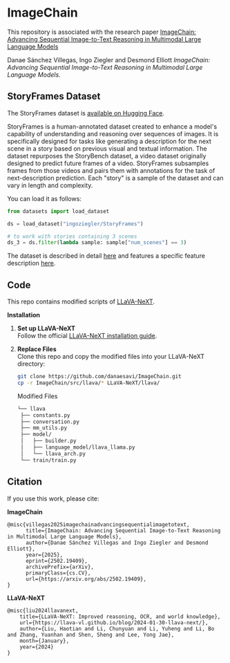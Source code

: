 # ImageChain
This repository is associated with the research paper [ImageChain: Advancing Sequential Image-to-Text Reasoning in Multimodal Large Language Models](https://arxiv.org/abs/2502.19409)

Danae Sánchez Villegas, Ingo Ziegler and Desmond Elliott *ImageChain: Advancing Sequential Image-to-Text Reasoning in Multimodal Large Language Models*.
## StoryFrames Dataset
The StoryFrames dataset is [available on Hugging Face](https://huggingface.co/datasets/ingoziegler/StoryFrames).

StoryFrames is a human-annotated dataset created to enhance a model's capability of understanding and reasoning over sequences of images. It is specifically designed for tasks like generating a description for the next scene in a story based on previous visual and textual information. The dataset repurposes the StoryBench dataset, a video dataset originally designed to predict future frames of a video. StoryFrames subsamples frames from those videos and pairs them with annotations for the task of next-description prediction. Each "story" is a sample of the dataset and can vary in length and complexity.

You can load it as follows:

```python
from datasets import load_dataset

ds = load_dataset("ingoziegler/StoryFrames")

# to work with stories containing 3 scenes
ds_3 = ds.filter(lambda sample: sample["num_scenes"] == 3)
```

The dataset is described in detail [here](https://huggingface.co/datasets/ingoziegler/StoryFrames#what-is-a-story-in-storyframes) and features a specific feature description [here](https://huggingface.co/datasets/ingoziegler/StoryFrames#detailed-field-descriptions).

## Code

This repo contains modified scripts of [LLaVA-NeXT](https://github.com/LLaVA-VL/LLaVA-NeXT).  

**Installation**  

1. **Set up LLaVA-NeXT**  
   Follow the official [LLaVA-NeXT installation guide](https://github.com/LLaVA-VL/LLaVA-NeXT).  

2. **Replace Files**  
   Clone this repo and copy the modified files into your LLaVA-NeXT directory:  
   ```bash
   git clone https://github.com/danaesavi/ImageChain.git
   cp -r ImageChain/src/llava/* LLaVA-NeXT/llava/
   ```
   Modified Files
   ```bash
   └── llava
    ├── constants.py
    ├── conversation.py
    ├── mm_utils.py
    ├── model/
    │   ├── builder.py
    │   ├── language_model/llava_llama.py
    │   └── llava_arch.py
    └── train/train.py
    ```

## Citation
If you use this work, please cite:

**ImageChain**  
```
@misc{villegas2025imagechainadvancingsequentialimagetotext,
      title={ImageChain: Advancing Sequential Image-to-Text Reasoning in Multimodal Large Language Models}, 
      author={Danae Sánchez Villegas and Ingo Ziegler and Desmond Elliott},
      year={2025},
      eprint={2502.19409},
      archivePrefix={arXiv},
      primaryClass={cs.CV},
      url={https://arxiv.org/abs/2502.19409}, 
}
```

**LLaVA-NeXT**  
```
@misc{liu2024llavanext,
    title={LLaVA-NeXT: Improved reasoning, OCR, and world knowledge},
    url={https://llava-vl.github.io/blog/2024-01-30-llava-next/},
    author={Liu, Haotian and Li, Chunyuan and Li, Yuheng and Li, Bo and Zhang, Yuanhan and Shen, Sheng and Lee, Yong Jae},
    month={January},
    year={2024}
}
```
